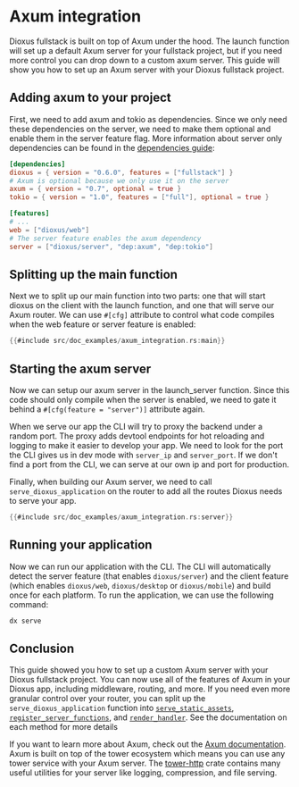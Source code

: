 # Axum integration

Dioxus fullstack is built on top of Axum under the hood. The launch function will set up a default Axum server for your fullstack project, but if you need more control you can drop down to a custom axum server. This guide will show you how to set up an Axum server with your Dioxus fullstack project.

## Adding axum to your project

First, we need to add axum and tokio as dependencies. Since we only need these dependencies on the server, we need to make them optional and enable them in the server feature flag. More information about server only dependencies can be found in the [dependencies guide](./managing_dependencies.md#adding-server-only-dependencies):

```toml
[dependencies]
dioxus = { version = "0.6.0", features = ["fullstack"] }
# Axum is optional because we only use it on the server
axum = { version = "0.7", optional = true }
tokio = { version = "1.0", features = ["full"], optional = true }

[features]
# ...
web = ["dioxus/web"]
# The server feature enables the axum dependency
server = ["dioxus/server", "dep:axum", "dep:tokio"]
```

## Splitting up the main function

Next we to split up our main function into two parts: one that will start dioxus on the client with the launch function, and one that will serve our Axum router. We can use `#[cfg]` attribute to control what code compiles when the web feature or server feature is enabled:

```rust
{{#include src/doc_examples/axum_integration.rs:main}}
```

## Starting the axum server

Now we can setup our axum server in the launch_server function. Since this code should only compile when the server is enabled, we need to gate it behind a `#[cfg(feature = "server")]` attribute again.


When we serve our app the CLI will try to proxy the backend under a random port. The proxy adds devtool endpoints for hot reloading and logging to make it easier to develop your app. We need to look for the port the CLI gives us in dev mode with `server_ip` and `server_port`. If we don't find a port from the CLI, we can serve at our own ip and port for production.


Finally, when building our Axum server, we need to call `serve_dioxus_application` on the router to add all the routes Dioxus needs to serve your app.

```rust
{{#include src/doc_examples/axum_integration.rs:server}}
```

## Running your application

Now we can run our application with the CLI. The CLI will automatically detect the server feature (that enables `dioxus/server`) and the client feature (which enables `dioxus/web`, `dioxus/desktop` or `dioxus/mobile`) and build once for each platform. To run the application, we can use the following command:

```bash
dx serve
```

## Conclusion

This guide showed you how to set up a custom Axum server with your Dioxus fullstack project. You can now use all of the features of Axum in your Dioxus app, including middleware, routing, and more. If you need even more granular control over your router, you can split up the `serve_dioxus_application` function into [`serve_static_assets`](https://docs.rs/dioxus-fullstack/0.6.3/dioxus_fullstack/server/trait.DioxusRouterExt.html#tymethod.serve_static_assets), [`register_server_functions`](https://docs.rs/dioxus-fullstack/0.6.3/dioxus_fullstack/server/trait.DioxusRouterExt.html#method.register_server_functions), and [`render_handler`](https://docs.rs/dioxus-fullstack/0.6.3/dioxus_fullstack/server/fn.render_handler.html). See the documentation on each method for more details


If you want to learn more about Axum, check out the [Axum documentation](https://docs.rs/axum/latest/axum/). Axum is built on top of the tower ecosystem which means you can use any tower service with your Axum server. The [tower-http](https://docs.rs/tower-http/latest/tower_http/) crate contains many useful utilities for your server like logging, compression, and file serving.

